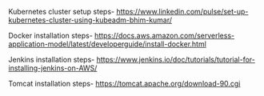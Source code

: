 Kubernetes cluster setup steps-  https://www.linkedin.com/pulse/set-up-kubernetes-cluster-using-kubeadm-bhim-kumar/


Docker installation steps- https://docs.aws.amazon.com/serverless-application-model/latest/developerguide/install-docker.html


Jenkins installation steps- https://www.jenkins.io/doc/tutorials/tutorial-for-installing-jenkins-on-AWS/


Tomcat installation steps-   https://tomcat.apache.org/download-90.cgi

